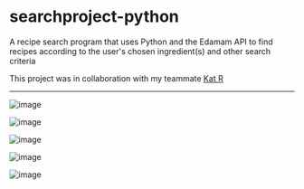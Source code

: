 # searchproject-python
A recipe search program that uses Python and the Edamam API to find recipes according to the user's chosen ingredient(s) and other search criteria

This project was in collaboration with my teammate <a href="https://github.com/Lunoctopuss">Kat R</a>

---

![image](https://user-images.githubusercontent.com/23630745/185216793-c767757b-3f37-4ef4-ba35-fc10e8fa4a8d.png)

![image](https://user-images.githubusercontent.com/23630745/185216875-202b2c52-655f-439b-93b7-9acc445adc8d.png)

![image](https://user-images.githubusercontent.com/23630745/185216991-7511e063-f16c-4035-a412-c89c78a1617d.png)

![image](https://user-images.githubusercontent.com/23630745/185217066-e7533cc8-153b-4b1d-a415-648f92e9e32e.png)

![image](https://user-images.githubusercontent.com/23630745/185217142-c442eb37-34ac-49c3-b574-44801fdb59e5.png)
